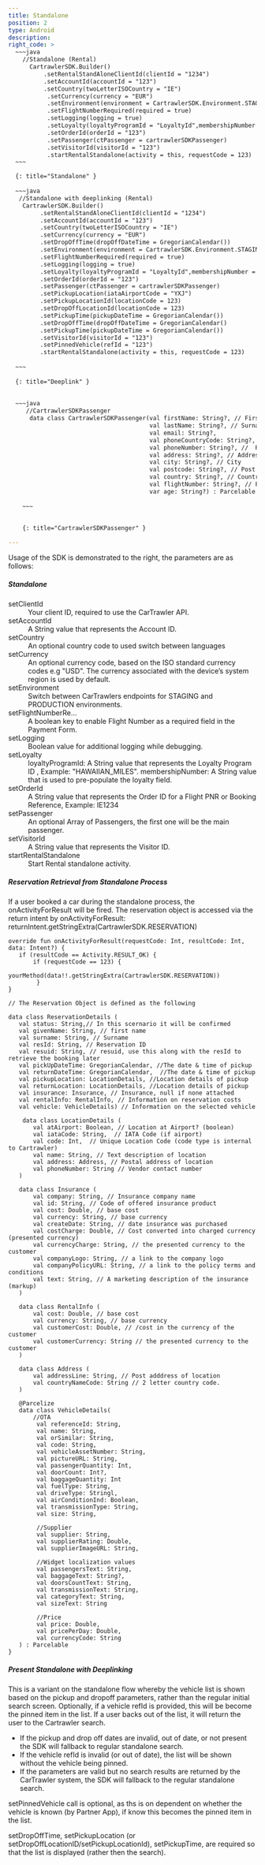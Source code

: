 ```yaml
---
title: Standalone
position: 2
type: Android
description:
right_code: >
  ~~~java
    //Standalone (Rental)
      CartrawlerSDK.Builder()
          .setRentalStandAloneClientId(clientId = "1234")
          .setAccountId(accountId = "123")
          .setCountry(twoLetterISOCountry = "IE")
           .setCurrency(currency = "EUR")
           .setEnvironment(environment = CartrawlerSDK.Environment.STAGING)
           .setFlightNumberRequired(required = true)
           .setLogging(logging = true)
           .setLoyalty(loyaltyProgramId = "LoyaltyId",membershipNumber =  "123")
           .setOrderId(orderId = "123")
           .setPassenger(ctPassenger = cartrawlerSDKPassenger)
           .setVisitorId(visitorId = "123")
           .startRentalStandalone(activity = this, requestCode = 123)
  ~~~

  {: title="Standalone" }
  
  ~~~java
   //Standalone with deeplinking (Rental) 
    CartrawlerSDK.Builder()
         .setRentalStandAloneClientId(clientId = "1234")
         .setAccountId(accountId = "123")
         .setCountry(twoLetterISOCountry = "IE")
         .setCurrency(currency = "EUR")
         .setDropOffTime(dropOffDateTime = GregorianCalendar())
         .setEnvironment(environment = CartrawlerSDK.Environment.STAGING)
         .setFlightNumberRequired(required = true)
         .setLogging(logging = true)
         .setLoyalty(loyaltyProgramId = "LoyaltyId",membershipNumber =  "123")
         .setOrderId(orderId = "123")
         .setPassenger(ctPassenger = cartrawlerSDKPassenger)
         .setPickupLocation(iataAirportCode = "YXJ")
         .setPickupLocationId(locationCode = 123)
         .setDropOffLocationId(locationCode = 123)
         .setPickupTime(pickupDateTime = GregorianCalendar())
         .setDropOffTime(dropOffDateTime = GregorianCalendar()
         .setPickupTime(pickupDateTime = GregorianCalendar())
         .setVisitorId(visitorId = "123")
         .setPinnedVehicle(refId = "123")
         .startRentalStandalone(activity = this, requestCode = 123)
         
  ~~~
  
  {: title="Deeplink" }
  
  
  ~~~java
     //CartrawlerSDKPassenger
      data class CartrawlerSDKPassenger(val firstName: String?, // First Name
                                        val lastName: String?, // Surname
                                        val email: String?,
                                        val phoneCountryCode: String?, // 3 digit phone country code
                                        val phoneNumber: String?, //  Phone number in national format
                                        val address: String?, // Address line
                                        val city: String?, // City
                                        val postcode: String?, // Post Code
                                        val country: String?, // Country ISO code, e.g. IE, FR, DE
                                        val flightNumber: String?, // Flight number
                                        var age: String?) : Parcelable { // Driver Age , "30"
           
    ~~~
    
    
    {: title="CartrawlerSDKPassenger" }

---
```


Usage of the SDK is demonstrated to the right, the parameters are as follows:

<h5>Standalone</h5>

<dl>
<dt>setClientId</dt><dd>Your client ID, required to use the CarTrawler API.</dd>
<dt>setAccountId</dt><dd>A String value that represents the Account ID.</dd>
<dt>setCountry</dt><dd>An optional country code to used switch between languages</dd>
<dt>setCurrency</dt><dd>An optional currency code, based on the ISO standard currency codes e.g "USD". The currency associated with the device’s system region is used by default.</dd>
<dt>setEnvironment</dt><dd>Switch between CarTrawlers endpoints for STAGING and PRODUCTION environments.</dd>
<dt>setFlightNumberRe...</dt><dd>A boolean key to enable Flight Number as a required field in the Payment Form.</dd>
<dt>setLogging</dt><dd>Boolean value for additional logging while debugging.</dd>
<dt>setLoyalty</dt><dd>loyaltyProgramId: A String value that represents the Loyalty Program ID , Example: "HAWAIIAN_MILES". membershipNumber: A String value that is used to pre-populate the loyalty field.</dd>
<dt>setOrderId</dt><dd>A String value that represents the Order ID for a Flight PNR or Booking Reference, Example: IE1234</dd>
<dt>setPassenger</dt><dd>An optional Array of Passengers, the first one will be the main passenger.</dd>
<dt>setVisitorId</dt><dd>A String value that represents the Visitor ID.</dd>
<dt>startRentalStandalone</dt><dd>Start Rental standalone activity.</dd></dl>


<h5>Reservation Retrieval from Standalone Process</h5>

If a user booked a car during the standalone process, the onActivityForResult will be fired.
The reservation object is accessed via the return intent by onActivityForResult:
returnIntent.getStringExtra(CartrawlerSDK.RESERVATION)
    
    override fun onActivityForResult(requestCode: Int, resultCode: Int, data: Intent?) {
       if (resultCode == Activity.RESULT_OK) {
           if (requestCode == 123) {
                yourMethod(data!!.getStringExtra(CartrawlerSDK.RESERVATION))
            }      
    }
    
    // The Reservation Object is defined as the following
    
    data class ReservationDetails (
       val status: String,// In this scernario it will be confirmed
       val givenName: String, // first name
       val surname: String, // Surname
       val resId: String, // Reservation ID
       val resuid: String, // resuid, use this along with the resId to retrieve the booking later
       val pickUpDateTime: GregorianCalendar, //The date & time of pickup
       val returnDateTime: GregorianCalendar,  //The date & time of pickup 
       val pickupLocation: LocationDetails, //Location details of pickup
       val returnLocation: LocationDetails, //Location details of pickup
       val insurance: Insurance, // Insurance, null if none attached
       val rentalInfo: RentalInfo, // Information on reservation costs
       val vehicle: VehicleDetails) // Information on the selected vehicle
      
        data class LocationDetails (
           val atAirport: Boolean, // Location at Airport? (boolean)
           val iataCode: String,  // IATA Code (if airport)
           val code: Int,  // Unique Location Code (code type is internal to Cartrawler)
           val name: String, // Text description of location
           val address: Address, // Postal address of location
           val phoneNumber: String // Vendor contact number
       )
    
       data class Insurance (
           val company: String, // Insurance company name
           val id: String, // Code of offered insurance product
           val cost: Double, // base cost
           val currency: String, // base currency
           val createDate: String, // date insurance was purchased
           val costCharge: Double, // Cost converted into charged currency (presented currency)
           val currencyCharge: String, // the presented currency to the customer
           val companyLogo: String, // a link to the company logo
           val companyPolicyURL: String, // a link to the policy terms and conditions
           val text: String, // A marketing description of the insurance (markup)
       )
    
       data class RentalInfo (
           val cost: Double, // base cost
           val currency: String, // base currency
           val customerCost: Double, // /cost in the currency of the customer
           val customerCurrency: String // the presented currency to the customer
       )
    
       data class Address (
           val addressLine: String, // Post adddress of location
           val countryNameCode: String // 2 letter country code.
       )
       
       @Parcelize
       data class VehicleDetails(
           //OTA
            val referenceId: String,
            val name: String,
            val orSimilar: String,
            val code: String,
            val vehicleAssetNumber: String,
            val pictureURL: String,
            val passengerQuantity: Int,
            val doorCount: Int?,
            val baggageQuantity: Int
            val fuelType: String,
            val driveType: Stringl,
            val airConditionInd: Boolean,
            val transmissionType: String,
            val size: String,
       
            //Supplier
            val supplier: String,
            val supplierRating: Double,
            val supplierImageURL: String,
       
            //Widget localization values
            val passengersText: String,
            val baggageText: String?,
            val doorsCountText: String,
            val transmissionText: String,
            val categoryText: String,
            val sizeText: String
       
            //Price
            val price: Double,
            val pricePerDay: Double,
            val currencyCode: String
       ) : Parcelable
    }
    
    
<h5>Present Standalone with Deeplinking</h5>

This is a variant on the standalone flow whereby the vehicle list is shown based on the pickup and dropoff parameters, rather than the regular initial search screen.
Optionally, if a vehicle refId is provided, this will be become the pinned item in the list.
If a user backs out of the list, it will return the user to the Cartrawler search.

- If the pickup and drop off dates are invalid, out of date, or not present the SDK will fallback to regular standalone search.
- If the vehicle refId is invalid (or out of date), the list will be shown without the vehicle being pinned.
- If the parameters are valid but no search results are returned by the CarTrawler system, the SDK will fallback to the regular standalone search.

setPinnedVehicle call is optional, as ths is on dependent on whether the vehicle is known (by Partner App), if know this becomes the pinned item in the list.

setDropOffTime, setPickupLocation (or setDropOffLocationID/setPickupLocationId), setPickupTime, are required so that the list is displayed (rather then the search).
